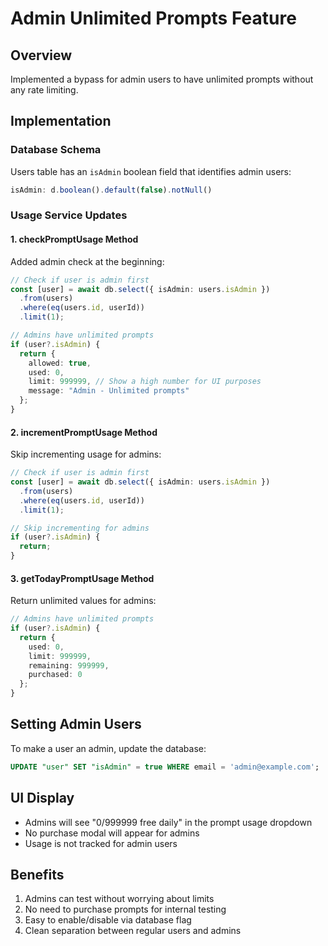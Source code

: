 # Admin Unlimited Prompts Feature

## Overview
Implemented a bypass for admin users to have unlimited prompts without any rate limiting.

## Implementation

### Database Schema
Users table has an `isAdmin` boolean field that identifies admin users:
```typescript
isAdmin: d.boolean().default(false).notNull()
```

### Usage Service Updates

#### 1. checkPromptUsage Method
Added admin check at the beginning:
```typescript
// Check if user is admin first
const [user] = await db.select({ isAdmin: users.isAdmin })
  .from(users)
  .where(eq(users.id, userId))
  .limit(1);

// Admins have unlimited prompts
if (user?.isAdmin) {
  return {
    allowed: true,
    used: 0,
    limit: 999999, // Show a high number for UI purposes
    message: "Admin - Unlimited prompts"
  };
}
```

#### 2. incrementPromptUsage Method
Skip incrementing usage for admins:
```typescript
// Check if user is admin first
const [user] = await db.select({ isAdmin: users.isAdmin })
  .from(users)
  .where(eq(users.id, userId))
  .limit(1);

// Skip incrementing for admins
if (user?.isAdmin) {
  return;
}
```

#### 3. getTodayPromptUsage Method
Return unlimited values for admins:
```typescript
// Admins have unlimited prompts
if (user?.isAdmin) {
  return {
    used: 0,
    limit: 999999,
    remaining: 999999,
    purchased: 0
  };
}
```

## Setting Admin Users

To make a user an admin, update the database:
```sql
UPDATE "user" SET "isAdmin" = true WHERE email = 'admin@example.com';
```

## UI Display
- Admins will see "0/999999 free daily" in the prompt usage dropdown
- No purchase modal will appear for admins
- Usage is not tracked for admin users

## Benefits
1. Admins can test without worrying about limits
2. No need to purchase prompts for internal testing
3. Easy to enable/disable via database flag
4. Clean separation between regular users and admins